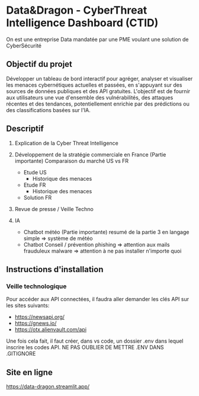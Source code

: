 # Data&Dragon - CyberThreat Intelligence Dashboard (CTID)

On est une entreprise Data mandatée par une PME voulant une solution de CyberSécurité

## Objectif du projet

Développer un tableau de bord interactif pour agréger, analyser et visualiser les menaces cybernétiques actuelles et passées, en s'appuyant sur des sources de données publiques et des API gratuites. L'objectif est de fournir aux utilisateurs une vue d'ensemble des vulnérabilités, des attaques récentes et des tendances, potentiellement enrichie par des prédictions ou des classifications basées sur l'IA.

## Descriptif

1. Explication de la Cyber Threat Intelligence

2. Développement de la stratégie commerciale en France (Partie importante)
Comparaison du marché US vs FR
    - Etude US
        - Historique des menaces
    - Etude FR
        - Historique des menaces
    - Solution FR

3. Revue de presse / Veille Techno

4. IA 
    - Chatbot météo (Partie importante)
resumé de la partie 3 en langage simple => système de météo
    - Chatbot Conseil / prévention
phishing => attention aux mails frauduleux
malware => attention à ne pas installer n'importe quoi

## Instructions d'installation

### Veille technologique

Pour accéder aux API connectées, il faudra aller demander les clés API sur les sites suivants:
- https://newsapi.org/
- https://gnews.io/
- https://otx.alienvault.com/api

Une fois cela fait, il faut créer, dans vs code, un dossier .env dans lequel inscrire les codes API.
NE PAS OUBLIER DE METTRE .ENV DANS .GITIGNORE

## Site en ligne

https://data-dragon.streamlit.app/
